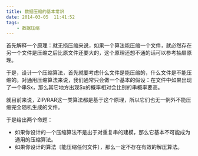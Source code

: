 ```yaml
---
title: 数据压缩的基本常识
date: 2014-03-05  11:41:52
tags:
    - 数据压缩 
---
```


首先解释一个原理：就无损压缩来说，如果一个算法能压缩一个文件，就必然存在另一个文件是压缩之后比原文件还要大的，这个原理还想不通的话可以参考抽屉原理。

于是，设计一个压缩算法，首先就要考虑什么文件是能压缩的，什么文件是不能压缩的。对通用压缩算法来说，我们通常只会做一个基本的假设：在文件中如果出现了一个串Sx，那么其它地方出现Sx的概率相对会比别的串概率要高。

就目前来说，ZIP/RAR这一类算法都是基于这个原理，所以它们也无一例外不能压缩完全随机生成的文件。

于是给出两个命题：
 - 如果你设计的一个压缩算法不是出于对重复串的建模，那么它基本不可能成为通用的压缩算法。
 - 如果你设计的算法〔能压缩任何文件〕，那么一定不存在有效的解压算法。
